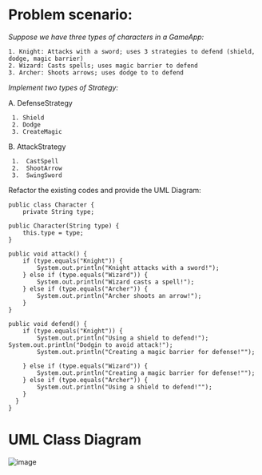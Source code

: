 # Problem scenario:

*Suppose we have three types of characters in a GameApp:*

    1. Knight: Attacks with a sword; uses 3 strategies to defend (shield, dodge, magic barrier)
    2. Wizard: Casts spells; uses magic barrier to defend
    3. Archer: Shoots arrows; uses dodge to to defend

*Implement two types of Strategy:*

   A.  DefenseStrategy
   
     1. Shield
     2. Dodge
     3. CreateMagic

   B.  AttackStrategy

     1.  CastSpell
     2.  ShootArrow
     3.  SwingSword  


Refactor the existing codes and provide the UML Diagram:


    public class Character {
        private String type;
    
    public Character(String type) {
        this.type = type;
    }

    public void attack() {
        if (type.equals("Knight")) {
            System.out.println("Knight attacks with a sword!");
        } else if (type.equals("Wizard")) {
            System.out.println("Wizard casts a spell!");
        } else if (type.equals("Archer")) {
            System.out.println("Archer shoots an arrow!");
        }
    }

    public void defend() {
        if (type.equals("Knight")) {
            System.out.println("Using a shield to defend!");
	System.out.println("Dodgin to avoid attack!");
            System.out.println("Creating a magic barrier for defense!"");		

        } else if (type.equals("Wizard")) {
            System.out.println("Creating a magic barrier for defense!"");
        } else if (type.equals("Archer")) {
            System.out.println("Using a shield to defend!"");
        }
      }
    }

# UML Class Diagram

![image](https://github.com/Nayunnie1/SoftEng---CS1/assets/58744536/d6e2f5db-4536-47aa-88a4-269643f7402b)

